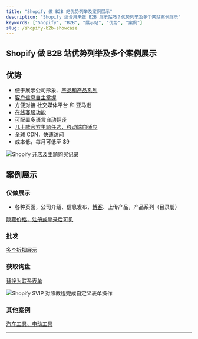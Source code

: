 ```yaml
---
title: "Shopify 做 B2B 站优势列举及案例展示"
description: "Shopify 适合用来做 B2B 展示站吗？优势列举及多个网站案例展示"
keywords: ["Shopify", "B2B", "展示站", "优势", "案例"]
slug: /shopify-b2b-showcase
---
```


## Shopify 做 B2B 站优势列举及多个案例展示

## 优势

-   便于展示公司形象、[产品和产品系列](https://www.bilibili.com/video/BV1eY411p7xT?p=12)
-   [客户信息自主掌握](https://www.bilibili.com/video/BV1eY411p7xT?p=14&t=199.5)
-   方便对接 社交媒体平台 和 亚马逊
-   [在线客服功能](https://framingham.co.nz/)
-   [可配置多语言自动翻译](https://www.bilibili.com/video/BV1VK411F7bm)
-   [几十款官方主题任选，移动端自适应](https://themes.shopify.com/themes?sort_by=popularity&price%5B%5D=paid&architecture%5B%5D=os2)
-   全球 CDN，快速访问
-   成本低，每月可低至 $9

![Shopify 开店及主题购买记录](https://shopify2006.com/content/images/2022/05/image-4.png)

## 案例展示

### 仅做展示

-   各种页面，公司介绍、信息发布，[博客](https://www.morgansports.com.au/the-morgan-sports-blog/)、上传产品，产品系列（目录册）

[隐藏价格，注册或登录后可见](https://www.morgansports.com.au/)

### 批发

[多个折扣展示](https://www.merchology.com/collections/mens-moisture-wicking-polos/products/z250-zusa-black-polo)

### 获取询盘

[替换为联系表单](https://marijuanapackaging.com/products/custom-printed-exit-bags)

![Shopify SVIP 对照教程完成自定义表单操作](https://shopify2006.com/content/images/2022/05/image-5.png)

### 其他案例

[汽车工具、电动工具](https://www.mactools.com/)

---